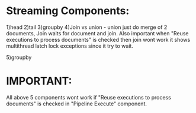 Streaming Components:
======================

1)head
2)tail
3)groupby
4)Join vs union - union just do merge of 2 documents, Join waits for document and join.
Also important when "Reuse executions to process documents" is checked then join wont work 
it shows multithread latch lock exceptions since it try to wait.

5)groupby

IMPORTANT:
==========

All above 5 components wont work if "Reuse executions to process documents" is checked in "Pipeline Execute" component.

